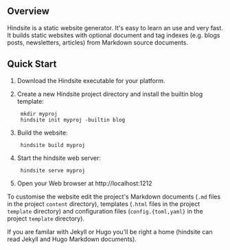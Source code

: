 ## Overview
Hindsite is a static website generator. It's easy to learn an use and very fast.
It builds static websites with optional document and tag indexes (e.g. blogs
posts, newsletters, articles) from Markdown source documents.


## Quick Start
1. Download the Hindsite executable for your platform.

2. Create a new Hindsite project directory and install the builtin blog
   template:

        mkdir myproj
        hindsite init myproj -builtin blog

3. Build the website:

        hindsite build myproj

4. Start the hindsite web server:

        hindsite serve myproj

5. Open your Web browser at http://localhost:1212

To customise the website edit the project's Markdown documents (`.md` files in
the project `content` directory), templates (`.html` files in the project
`template` directory) and configuration files (`config.{toml,yaml}` in the
project `template` directory).
  
If you are familar with Jekyll or Hugo you'll be right a home (hindsite can read
Jekyll and Hugo Markdown documents).


